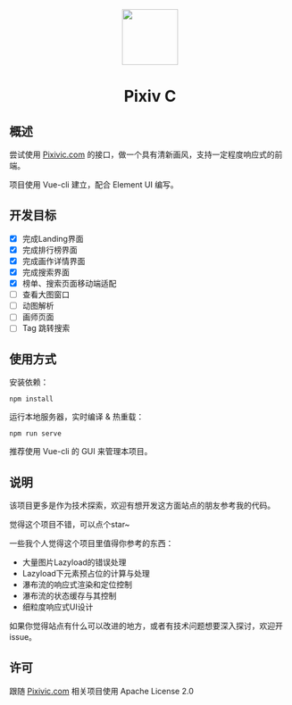 <div align="center"><img width="100" src="https://img.backrunner.top/pixiv-c/logo.png"></div>
<h1 align="center">Pixiv C</h1>

## 概述

尝试使用 [Pixivic.com](https://pixivic.com) 的接口，做一个具有清新画风，支持一定程度响应式的前端。

项目使用 Vue-cli 建立，配合 Element UI 编写。

## 开发目标

- [x] 完成Landing界面
- [x] 完成排行榜界面
- [x] 完成画作详情界面
- [x] 完成搜索界面
- [x] 榜单、搜索页面移动端适配
- [ ] 查看大图窗口
- [ ] 动图解析
- [ ] 画师页面
- [ ] Tag 跳转搜索

## 使用方式

安装依赖：
```
npm install
```

运行本地服务器，实时编译 & 热重载：
```
npm run serve
```

推荐使用 Vue-cli 的 GUI 来管理本项目。

## 说明

该项目更多是作为技术探索，欢迎有想开发这方面站点的朋友参考我的代码。

觉得这个项目不错，可以点个star~

一些我个人觉得这个项目里值得你参考的东西：

- 大量图片Lazyload的错误处理
- Lazyload下元素预占位的计算与处理
- 瀑布流的响应式渲染和定位控制
- 瀑布流的状态缓存与其控制
- 细粒度响应式UI设计

如果你觉得站点有什么可以改进的地方，或者有技术问题想要深入探讨，欢迎开issue。

## 许可

跟随 [Pixivic.com](https://pixivic.com) 相关项目使用 Apache License 2.0